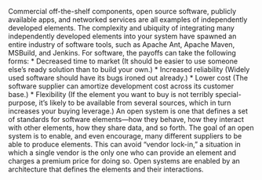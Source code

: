 Commercial off-the-shelf components, open source software, publicly available apps, and networked services are all examples of independently developed elements. The complexity and ubiquity of integrating many independently developed elements into your system have spawned an entire industry of software tools, such as Apache Ant, Apache Maven, MSBuild, and Jenkins. For software, the payoffs can take the following forms: *  Decreased time to market (It should be easier to use someone else’s ready solution than to build your own.) *  Increased reliability (Widely used software should have its bugs ironed out already.) *  Lower cost (The software supplier can amortize development cost across its customer base.) *  Flexibility (If the element you want to buy is not terribly special-purpose, it’s likely to be available from several sources, which in turn increases your buying leverage.) An open system is one that defines a set of standards for software elements—how they behave, how they interact with other elements, how they share data, and so forth. The goal of an open system is to enable, and even encourage, many different suppliers to be able to produce elements. This can avoid “vendor lock-in,” a situation in which a single vendor is the only one who can provide an element and charges a premium price for doing so. Open systems are enabled by an architecture that defines the elements and their interactions.